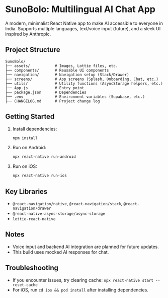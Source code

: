 # SunoBolo: Multilingual AI Chat App

A modern, minimalist React Native app to make AI accessible to everyone in India. Supports multiple languages, text/voice input (future), and a sleek UI inspired by Anthropic.

## Project Structure

```
SunoBolo/
├── assets/           # Images, Lottie files, etc.
├── components/       # Reusable UI components
├── navigation/       # Navigation setup (Stack/Drawer)
├── screens/          # App screens (Splash, Onboarding, Chat, etc.)
├── utils/            # Utility functions (AsyncStorage helpers, etc.)
├── App.js            # Entry point
├── package.json      # Dependencies
├── .env              # Environment variables (Supabase, etc.)
├── CHANGELOG.md      # Project change log
```

## Getting Started

1. Install dependencies:
   ```sh
   npm install
   ```
2. Run on Android:
   ```sh
   npx react-native run-android
   ```
3. Run on iOS:
   ```sh
   npx react-native run-ios
   ```

## Key Libraries
- `@react-navigation/native`, `@react-navigation/stack`, `@react-navigation/drawer`
- `@react-native-async-storage/async-storage`
- `lottie-react-native`

## Notes
- Voice input and backend AI integration are planned for future updates.
- This build uses mocked AI responses for chat.

## Troubleshooting
- If you encounter issues, try clearing cache: `npx react-native start --reset-cache`
- For iOS, run `cd ios && pod install` after installing dependencies.
